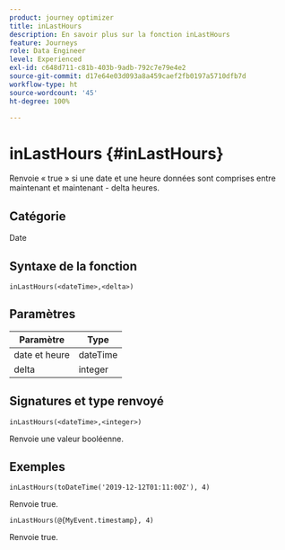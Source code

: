 ```yaml
---
product: journey optimizer
title: inLastHours
description: En savoir plus sur la fonction inLastHours
feature: Journeys
role: Data Engineer
level: Experienced
exl-id: c648d711-c81b-403b-9adb-792c7e79e4e2
source-git-commit: d17e64e03d093a8a459caef2fb0197a5710dfb7d
workflow-type: ht
source-wordcount: '45'
ht-degree: 100%

---
```


# inLastHours {#inLastHours}

Renvoie « true » si une date et une heure données sont comprises entre maintenant et maintenant - delta heures.

## Catégorie

Date

## Syntaxe de la fonction

`inLastHours(<dateTime>,<delta>)`

## Paramètres

| Paramètre | Type |
|-----------|------------------|
| date et heure | dateTime |
| delta | integer |

## Signatures et type renvoyé

`inLastHours(<dateTime>,<integer>)`

Renvoie une valeur booléenne.

## Exemples

`inLastHours(toDateTime('2019-12-12T01:11:00Z'), 4)`

Renvoie true.

`inLastHours(@{MyEvent.timestamp}, 4)`

Renvoie true.
